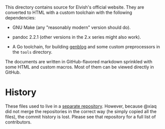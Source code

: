 This directory contains source for Elvish's official website. They are
converted to HTML with a custom toolchain with the following dependencies:

*   GNU Make (any "reasonably modern" version should do).

*   pandoc 2.2.1 (other versions in the 2.x series might also work).

*   A Go toolchain, for building [genblog](https://github.com/xiaq/genblog)
    and some custom preprocessors in the `tools` directory.

The documents are written in GitHub-flavored markdown sprinkled with some HTML
and custom macros. Most of them can be viewed directly in GitHub.

# History

These files used to live in a [separate
repository](https://github.com/elves/elvish.io). However, because @xiaq did
not merge the repositories in the correct way (he simply copied all the
files), the commit history is lost. Please see that repository for a full list
of contributors.

